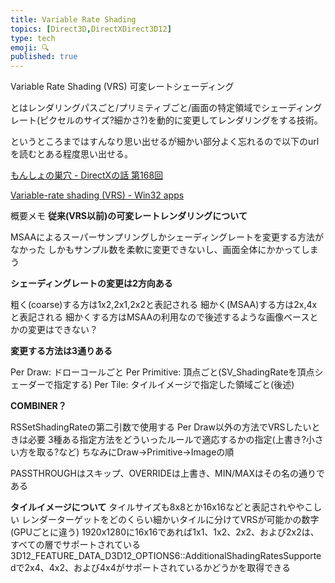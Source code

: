 ```yaml
---
title: Variable Rate Shading
topics: [Direct3D,DirectXDirect3D12]
type: tech
emoji: 🔍
published: true
---
```


Variable Rate Shading (VRS) 可変レートシェーディング

とはレンダリングパスごと/プリミティブごと/画面の特定領域でシェーディングレート(ピクセルのサイズ?細かさ?)を動的に変更してレンダリングをする技術。

というところまではすんなり思い出せるが細かい部分よく忘れるので以下のurlを読むとある程度思い出せる。

[もんしょの巣穴 - DirectXの話 第168回](https://sites.google.com/site/monshonosuana/directx%E3%81%AE%E8%A9%B1/directx%E3%81%AE%E8%A9%B1-%E7%AC%AC168%E5%9B%9E)

[Variable-rate shading (VRS) - Win32 apps](https://docs.microsoft.com/en-us/windows/win32/direct3d12/vrs)

概要メモ
**従来(VRS以前)の可変レートレンダリングについて**

MSAAによるスーパーサンプリングしかシェーディングレートを変更する方法がなかった
しかもサンプル数を柔軟に変更できないし、画面全体にかかってしまう

**シェーディングレートの変更は2方向ある**

粗く(coarse)する方は1x2,2x1,2x2と表記される
細かく(MSAA)する方は2x,4xと表記される
細かくする方はMSAAの利用なので後述するような画像ベースとかの変更はできない？

**変更する方法は3通りある**

Per Draw: ドローコールごと
Per Primitive: 頂点ごと(SV_ShadingRateを頂点シェーダーで指定する)
Per Tile: タイルイメージで指定した領域ごと(後述)

**COMBINER？**

RSSetShadingRateの第二引数で使用する
Per Draw以外の方法でVRSしたいときは必要
3種ある指定方法をどういったルールで適応するかの指定(上書き?小さい方を取る?など)
ちなみにDraw->Primitive->Imageの順

PASSTHROUGHはスキップ、OVERRIDEは上書き、MIN/MAXはその名の通りである

**タイルイメージについて**
タイルサイズも8x8とか16x16などと表記されややこしい
レンダーターゲットをどのくらい細かいタイルに分けてVRSが可能かの数字(GPUごとに違う)
1920x1280に16x16であれば1x1、1x2、2x2、および2x2は、すべての層でサポートされている
3D12_FEATURE_DATA_D3D12_OPTIONS6::AdditionalShadingRatesSupportedで2x4、4x2、および4x4がサポートされているかどうかを取得できる